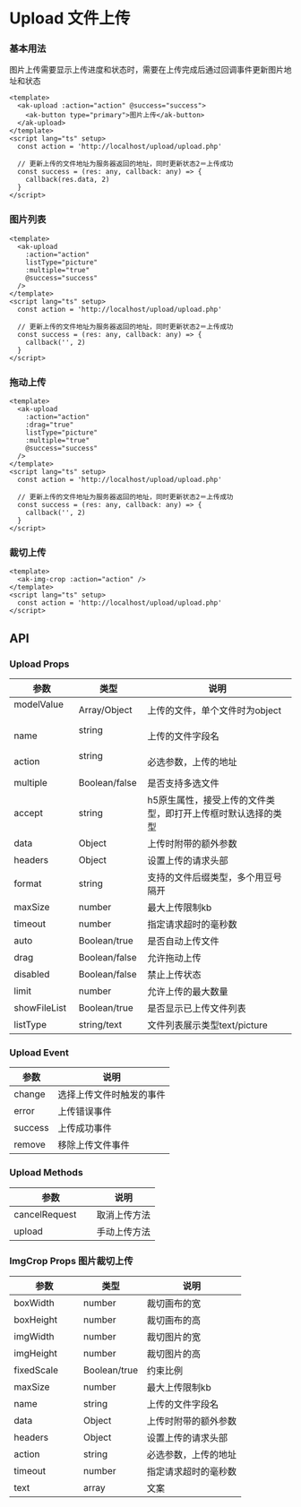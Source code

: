 # Upload 文件上传

### 基本用法

图片上传需要显示上传进度和状态时，需要在上传完成后通过回调事件更新图片地址和状态

```vue demo
<template>
  <ak-upload :action="action" @success="success">
    <ak-button type="primary">图片上传</ak-button>
  </ak-upload>
</template>
<script lang="ts" setup>
  const action = 'http://localhost/upload/upload.php'

  // 更新上传的文件地址为服务器返回的地址，同时更新状态2＝上传成功
  const success = (res: any, callback: any) => {
    callback(res.data, 2)
  }
</script>

```

### 图片列表
```vue demo
<template>
  <ak-upload
    :action="action"
    listType="picture"
    :multiple="true"
    @success="success"
  />
</template>
<script lang="ts" setup>
  const action = 'http://localhost/upload/upload.php'

  // 更新上传的文件地址为服务器返回的地址，同时更新状态2＝上传成功
  const success = (res: any, callback: any) => {
    callback('', 2)
  }
</script>

```

### 拖动上传
```vue demo
<template>
  <ak-upload
    :action="action"
    :drag="true"
    listType="picture"
    :multiple="true"
    @success="success"
  />
</template>
<script lang="ts" setup>
  const action = 'http://localhost/upload/upload.php'

  // 更新上传的文件地址为服务器返回的地址，同时更新状态2＝上传成功
  const success = (res: any, callback: any) => {
    callback('', 2)
  }
</script>

```

### 裁切上传
```vue demo
<template>
  <ak-img-crop :action="action" />
</template>
<script lang="ts" setup>
  const action = 'http://localhost/upload/upload.php'
</script>

```

## API

### Upload Props

|参数|类型|说明|
|----------|--------------|--------|
|modelValue 　| Array/Object   |上传的文件，单个文件时为object|
|name 　　　   | string 　　　　  |上传的文件字段名|
|action 　　   | string 　　　　 |必选参数，上传的地址|
|multiple 　| Boolean/false  |是否支持多选文件|
|accept 　    | string         |h5原生属性，接受上传的文件类型，即打开上传框时默认选择的类型|
|data 　      | Object         |上传时附带的额外参数|
|headers 　   | Object         |设置上传的请求头部|
|format 　    | string         |支持的文件后缀类型，多个用豆号隔开|
|maxSize 　   | number         |最大上传限制kb|
|timeout 　   | number         |指定请求超时的毫秒数|
|auto 　| Boolean/true   |是否自动上传文件|
|drag 　      | Boolean/false  |允许拖动上传|
|disabled 　  | Boolean/false  |禁止上传状态|
|limit 　     | number         |允许上传的最大数量|
|showFileList | Boolean/true   |是否显示已上传文件列表|
|listType 　  | string/text    |文件列表展示类型text/picture|

### Upload Event

|参数|说明|
|----------|--------------|
|change     |选择上传文件时触发的事件|
|error      |上传错误事件|
|success    |上传成功事件|
|remove     |移除上传文件事件|

### Upload Methods

|参数|说明|
|----------|--------------|
|cancelRequest     |取消上传方法|
|upload　　　　　    |手动上传方法|

### ImgCrop Props 图片裁切上传

|参数|类型|说明|
|----------|--------------|--------|
|boxWidth     |number     |裁切画布的宽|
|boxHeight    |number     |裁切画布的高|
|imgWidth     |number     |裁切图片的宽|
|imgHeight    |number      |裁切图片的高|
|fixedScale   |Boolean/true|约束比例|
|maxSize 　   | number      |最大上传限制kb|
|name 　　　   | string 　　 |上传的文件字段名|
|data 　      | Object      |上传时附带的额外参数|
|headers 　   | Object      |设置上传的请求头部|
|action 　　   | string 　　　|必选参数，上传的地址|
|timeout 　   | number       |指定请求超时的毫秒数|
|text　　　　　 |array         |文案|

